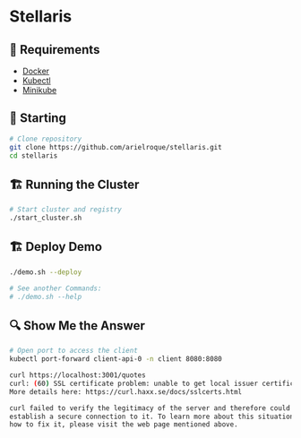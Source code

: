 # Stellaris

## :bookmark: Requirements
- [Docker](https://docs.docker.com/engine/install/ubuntu/) 
- [Kubectl](https://kubernetes.io/docs/tasks/tools/install-kubectl-linux/)
- [Minikube](https://minikube.sigs.k8s.io/docs/start/)

## :triangular_flag_on_post: Starting

```bash
# Clone repository
git clone https://github.com/arielroque/stellaris.git
cd stellaris
```

## :building_construction: Running the Cluster

```bash
# Start cluster and registry
./start_cluster.sh
```

## :building_construction: Deploy Demo 

```bash
./demo.sh --deploy

# See another Commands:
# ./demo.sh --help
```

## :mag: Show Me the Answer


```bash
# Open port to access the client
kubectl port-forward client-api-0 -n client 8080:8080
```


```bash
curl https://localhost:3001/quotes
curl: (60) SSL certificate problem: unable to get local issuer certificate
More details here: https://curl.haxx.se/docs/sslcerts.html

curl failed to verify the legitimacy of the server and therefore could not
establish a secure connection to it. To learn more about this situation and
how to fix it, please visit the web page mentioned above.
```